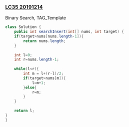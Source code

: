 ### [LC35 20191214](https://leetcode.com/problems/search-insert-position/)

Binary Search,  TAG_Template

```java
class Solution {
    public int searchInsert(int[] nums, int target) {
    if(target>nums[nums.length-1]){
        return nums.length;
    }
 
    int l=0;
    int r=nums.length-1;
 
    while(l<r){
        int m = l+(r-l)/2;
        if(target>nums[m]){
            l=m+1;
        }else{
            r=m;
        }
    }
 
    return l;
}
}
```

